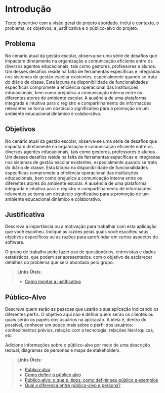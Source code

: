 # Introdução

Texto descritivo com a visão geral do projeto abordado. Inclui o contexto, o problema, os objetivos, a justificativa e o público-alvo do projeto.

## Problema
No cenário atual da gestão escolar, observa-se uma série de desafios que impactam diretamente na organização e comunicação eficiente entre os diversos agentes educacionais, tais como gestores, professores e alunos. Um desses desafios reside na falta de ferramentas específicas e integradas nos sistemas de gestão escolar existentes, especialmente quando se trata do diário de classe. Esta lacuna na disponibilidade de funcionalidades específicas compromete a eficiência operacional das instituições educacionais, bem como prejudica a comunicação interna entre os diferentes atores do ambiente escolar. A ausência de uma plataforma integrada e intuitiva para o registro e compartilhamento de informações relevantes se torna um obstáculo significativo para a promoção de um ambiente educacional dinâmico e colaborativo.


## Objetivos

No cenário atual da gestão escolar, observa-se uma série de desafios que impactam diretamente na organização e comunicação eficiente entre os diversos agentes educacionais, tais como gestores, professores e alunos. Um desses desafios reside na falta de ferramentas específicas e integradas nos sistemas de gestão escolar existentes, especialmente quando se trata do diário de classe. Esta lacuna na disponibilidade de funcionalidades específicas compromete a eficiência operacional das instituições educacionais, bem como prejudica a comunicação interna entre os diferentes atores do ambiente escolar. A ausência de uma plataforma integrada e intuitiva para o registro e compartilhamento de informações relevantes se torna um obstáculo significativo para a promoção de um ambiente educacional dinâmico e colaborativo.


## Justificativa

Descreva a importância ou a motivação para trabalhar com esta aplicação que você escolheu. Indique as razões pelas quais você escolheu seus objetivos específicos ou as razões para aprofundar em certos aspectos do software.

O grupo de trabalho pode fazer uso de questionários, entrevistas e dados estatísticos, que podem ser apresentados, com o objetivo de esclarecer detalhes do problema que será abordado pelo grupo.

> **Links Úteis**:
> - [Como montar a justificativa](https://guiadamonografia.com.br/como-montar-justificativa-do-tcc/)

## Público-Alvo

Descreva quem serão as pessoas que usarão a sua aplicação indicando os diferentes perfis. O objetivo aqui não é definir quem serão os clientes ou quais serão os papéis dos usuários na aplicação. A ideia é, dentro do possível, conhecer um pouco mais sobre o perfil dos usuários: conhecimentos prévios, relação com a tecnologia, relações
hierárquicas, etc.

Adicione informações sobre o público-alvo por meio de uma descrição textual, diagramas de personas e mapa de stakeholders.

> **Links Úteis**:
> - [Público-alvo](https://blog.hotmart.com/pt-br/publico-alvo/)
> - [Como definir o público alvo](https://exame.com/pme/5-dicas-essenciais-para-definir-o-publico-alvo-do-seu-negocio/)
> - [Público-alvo: o que é, tipos, como definir seu público e exemplos](https://klickpages.com.br/blog/publico-alvo-o-que-e/)
> - [Qual a diferença entre público-alvo e persona?](https://rockcontent.com/blog/diferenca-publico-alvo-e-persona/)
